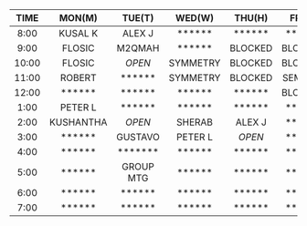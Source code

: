 |  TIME | MON(M)  | TUE(T)  | WED(W) | THU(H) | FRI(F) |
| :---: | :-----: | :-----: | :----: | :----: | :----: |
|  8:00 | KUSAL K | ALEX J  | ****** | ****** | ****** | 
|  9:00 | FLOSIC  | M2QMAH  | ****** | BLOCKED| BLOCKED| 
| 10:00 | FLOSIC  | *OPEN*  |SYMMETRY| BLOCKED| BLOCKED| 
| 11:00 | ROBERT  | ******  |SYMMETRY| BLOCKED| SEMINAR| 
| 12:00 | ******  | ******  | ****** | ****** | BLOCKED| 
|  1:00 | PETER L | ******  | ****** | ****** | ****** | 
|  2:00 |KUSHANTHA| *OPEN*  | SHERAB | ALEX J | ****** | 
|  3:00 | ******  | GUSTAVO | PETER L| *OPEN* | ****** | 
|  4:00 | ******  | ******* | ****** | ****** | ****** | 
|  5:00 | ******  |GROUP MTG| ****** | ****** | ****** | 
|  6:00 | ******  | ******  | ****** | ****** | ****** | 
|  7:00 | ******  | ******  | ****** | ****** | ****** | 
